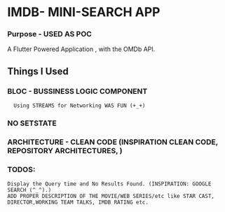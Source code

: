 # IMDB- MINI-SEARCH APP
### Purpose - USED AS POC
A Flutter Powered Application , with the OMDb API.

## Things I Used
 ###  BLOC - BUSSINESS LOGIC COMPONENT
      Using STREAMS for Networking WAS FUN (+_+)
 ### NO SETSTATE 
 
 ### ARCHITECTURE - CLEAN CODE (INSPIRATION CLEAN CODE, REPOSITORY ARCHITECTURES, )
 
### TODOS:
    Display the Query time and No Results Found. (INSPIRATION: GOOGLE SEARCH (^_^).)
    ADD PROPER DESCRIPTION OF THE MOVIE/WEB SERIES/etc like STAR CAST, DIRECTOR,WORKING TEAM TALKS, IMDB RATING etc.
 
   

